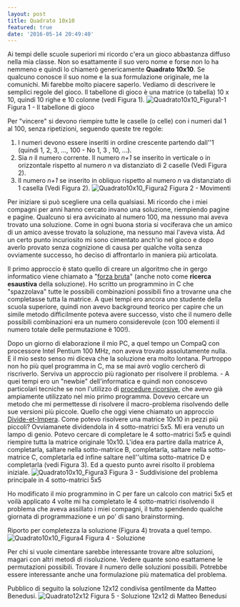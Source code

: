 ```yaml
---
layout: post
title: Quadrato 10x10
featured: true
date: '2016-05-14 20:49:40'
---
```


Ai tempi delle scuole superiori mi ricordo c'era un gioco abbastanza diffuso nella mia classe. Non so esattamente il suo vero nome e forse non lo ha nemmeno e quindi lo chiamerò genericamente **Quadrato 10x10**. Se qualcuno conosce il suo nome e la sua formulazione originale, me la comunichi. Mi farebbe molto piacere saperlo.
Vediamo di descrivere le semplici regole del gioco. Il tabellone di gioco è una matrice (o tabella) 10 x 10, quindi 10 righe e 10 colonne (vedi Figura 1).
![Quadrato10x10_Figura1-1](/content/images/2017/08/Quadrato10x10_Figura1-1.png)
Figura 1 - Il tabellone di gioco

Per "vincere" si devono riempire tutte le caselle (o celle) con i numeri dal 1 al 100, senza ripetizioni, seguendo queste tre regole:

1. I numeri devono essere inseriti in ordine crescente partendo dall''1 (quindi 1, 2, 3, ..., 100 - No 1, 3 , 10, ...).
1. Sia *n* il numero corrente. Il numero *n+1* se inserito in verticale o in orizzontale rispetto al numero *n* va distanziato di 2 caselle (Vedi Figura 2).
1. Il numero *n+1* se inserito in obliquo rispetto al numero *n* va distanziato di 1 casella (Vedi Figura 2).
![Quadrato10x10_Figura2](/content/images/2017/08/Quadrato10x10_Figura2.png)
Figura 2 - Movimenti

Per iniziare si può scegliere una cella qualsiasi. Mi ricordo che i miei compagni per anni hanno cercato invano una soluzione, riempiendo pagine e pagine. Qualcuno si era avvicinato al numero 100, ma nessuno mai aveva trovato una soluzione. Come in ogni buona storia si vociferava che un amico di un amico avesse trovato la soluzione, ma nessuno mai l'aveva vista. Ad un certo punto incuriosito mi sono cimentato anch'io nel gioco e dopo averlo provato senza cognizione di causa per qualche volta senza ovviamente successo, ho deciso di affrontarlo in maniera più articolata.

Il primo approccio è stato quello di creare un algoritmo che in gergo informatico viene chiamato a "<a href="http://it.wikipedia.org/wiki/Metodo_forza_bruta">forza bruta</a>"&nbsp;(anche noto come&nbsp;<b>ricerca esaustiva</b>&nbsp;della soluzione). Ho scritto un programmino in C che "spazzolava" tutte le possibili combinazioni possibili fino a trovarne una che completasse tutta la matrice. A quei tempi ero ancora uno studente della scuola superiore, quindi non avevo background teorico per capire che un simile metodo difficilmente poteva avere successo, visto che il numero delle possibili combinazioni era un numero considerevole (con 100 elementi il numero totale delle permutazione è 100!).

Dopo un giorno di elaborazione il mio PC, a quel tempo un CompaQ con processore Intel Pentium 100 MHz, non aveva trovato assolutamente nulla. E il mio sesto senso mi diceva che la soluzione era molto lontana. Purtroppo non ho più quel programma in C, ma se mai avrò voglio cercherò di riscriverlo.
Serviva un approccio più ragionato per risolvere il problema. - A quei tempi ero un "newbie" dell'informatica e quindi non conoscevo particolari tecniche se non l'utilizzo di <a href="http://it.wikipedia.org/wiki/Algoritmo_ricorsivo">procedure ricorsive</a>, che avevo già  ampiamente utilizzato nel mio primo programma. Dovevo cercare un metodo che mi permettesse di risolvere il macro-problema risolvendo delle sue versioni più piccole. Quello che oggi viene chiamato un approccio <a href="http://it.wikipedia.org/wiki/Divide_et_impera">Divide-et-Impera</a>. Come potevo risolvere una matrice 10x10 in pezzi più piccoli? Ovviamanete dividendola in 4 sotto-matrici 5x5. Mi era venuto un lampo di genio. Potevo cercare di completare le 4 sotto-matrici 5x5 e quindi riempire tutta la matrice originale 10x10. L'idea era partire dalla matrice A, completarla, saltare nella sotto-matrice B, completarla, saltare nella sotto-matrice C, completarla ed infine saltare nell''ultima sotto-matrice D e completarla (vedi Figura 3). Ed a questo punto avrei risolto il problema iniziale.
![Quadrato10x10_Figura3](/content/images/2017/08/Quadrato10x10_Figura3.png)
Figura 3 - Suddivisione del problema principale in 4 sotto-matrici 5x5

Ho modificato il mio programmino in C per fare un calcolo con matrici 5x5 et voilà applicato 4 volte mi ha completato le 4 sotto-matrici risolvendo il problema che aveva assillato i miei compagni, il tutto spendendo qualche giornata di programmazione e un po' di sano brainstorming.

Riporto per completezza la soluzione (Figura 4) trovata a quel tempo.
![Quadrato10x10_Figura4](/content/images/2017/08/Quadrato10x10_Figura4.png)
Figura 4 - Soluzione

Per chi si vuole cimentare sarebbe interessante trovare altre soluzioni, magari con altri metodi di risoluzione. Vedere quante sono esattamene le permutazioni possibili. Trovare il numero delle soluzioni possibili. Potrebbe essere interessante anche una formulazione più matematica del problema.

Pubblico di seguito la soluzione 12x12 condivisa gentilmente da Matteo Benedusi.
![Quadrato12x12](/content/images/2017/08/Quadrato12x12.png)
Figura 5 - Soluzione 12x12 di Matteo Benedusi